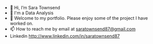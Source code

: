 - 👋 Hi, I’m Sara Townsend
- 👀 I'm a Data Analysis
- 💪 Welcome to my portfolio. Please enjoy some of the project I have worked on.
- 📫 How to reach me by email at saratownsend87@gmail.com
- Linkedin http://www.linkedin.com/in/saratownsend87 

<!---
SaraMTownsend87/SaraMTownsend87 is a ✨ special ✨ repository because its `README.md` (this file) appears on your GitHub profile.
You can click the Preview link to take a look at your changes.
--->
